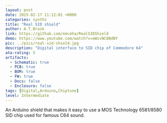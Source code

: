 ```yaml
---
layout: post
date: 2025-02-17 11:12:01 +0000
categories: synths
title: "Real SID shield"
author: A.T.Brask
link: https://github.com/emceha/RealSIDShield
demo: https://www.youtube.com/watch?v=aWzvNC8BdNY
pic: ../pics/real-sid-shield.jpg
description: "Digital interface to SID chip of Commodore 64"
ata-rating: 5
artifacts:
  - Schematic: true
  - PCB: true
  - BOM: true
  - FW: true
  - Docs: false
  - Enclosure: false
tags: [Digital,Arduino,Chiptune]
level: Intermediate
---
```


An Arduino shield that makes it easy to use a MOS Technology 6581/8580 SID chip used for famous C64 sound.